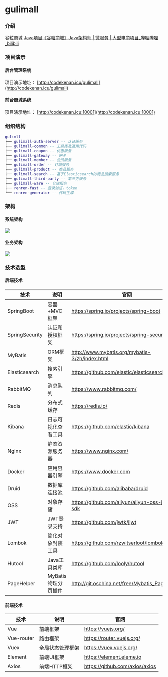 # gulimall

### 介绍

谷粒商城  [Java项目《谷粒商城》Java架构师 | 微服务 | 大型电商项目_哔哩哔哩_bilibili](https://www.bilibili.com/video/BV1np4y1C7Yf?from=search&seid=2752521881830072692&spm_id_from=333.337.0.0)



### 项目演示

#### 后台管理系统

项目演示地址： [http://codekenan.icu/gulimall](http://codekenan.icu/gulimall)  

#### 前台商城系统

项目演示地址： [http://codekenan.icu:10001](http://codekenan.icu:10001)




### 组织结构

``` lua
gulimll
├── gulimall-auth-server -- 认证服务
├── gulimall-common -- 工具类及通用代码
├── gulimall-coupon -- 优惠服务
├── gulimall-gateway -- 网关
├── gulimall-member -- 会员服务
├── gulimall-order -- 订单服务
├── gulimall-product -- 商品服务
├── gulimall-search -- 基于Elasticsearch的商品搜索服务
├── gulimall-third-party -- 第三方服务
├── gulimall-ware -- 仓储服务
├── renren-fast -- 登录验证，token
└── renren-generator -- 代码生成
```


### 架构

#### 系统架构

![](http://codekenan.icu/img/谷粒商城-微服务架构图.jpg)

#### 业务架构

![](http://codekenan.icu/img/业务架构.png)



### 技术选型

#### 后端技术

| 技术           | 说明                | 官网                                           |
| -------------- | ------------------- | ---------------------------------------------- |
| SpringBoot     | 容器+MVC框架        | https://spring.io/projects/spring-boot         |
| SpringSecurity | 认证和授权框架      | https://spring.io/projects/spring-security     |
| MyBatis        | ORM框架             | http://www.mybatis.org/mybatis-3/zh/index.html |
| Elasticsearch  | 搜索引擎            | https://github.com/elastic/elasticsearch       |
| RabbitMQ       | 消息队列            | https://www.rabbitmq.com/                      |
| Redis          | 分布式缓存          | https://redis.io/                              |
| Kibana         | 日志可视化查看工具  | https://github.com/elastic/kibana              |
| Nginx          | 静态资源服务器      | https://www.nginx.com/                         |
| Docker         | 应用容器引擎        | https://www.docker.com                         |
| Druid          | 数据库连接池        | https://github.com/alibaba/druid               |
| OSS            | 对象存储            | https://github.com/aliyun/aliyun-oss-java-sdk  |
| JWT            | JWT登录支持         | https://github.com/jwtk/jjwt                   |
| Lombok         | 简化对象封装工具    | https://github.com/rzwitserloot/lombok         |
| Hutool         | Java工具类库        | https://github.com/looly/hutool                |
| PageHelper     | MyBatis物理分页插件 | http://git.oschina.net/free/Mybatis_PageHelper |

#### 前端技术

| 技术       | 说明             | 官网                           |
| ---------- | ---------------- | ------------------------------ |
| Vue        | 前端框架         | https://vuejs.org/             |
| Vue-router | 路由框架         | https://router.vuejs.org/      |
| Vuex       | 全局状态管理框架 | https://vuex.vuejs.org/        |
| Element    | 前端UI框架       | https://element.eleme.io       |
| Axios      | 前端HTTP框架     | https://github.com/axios/axios |

